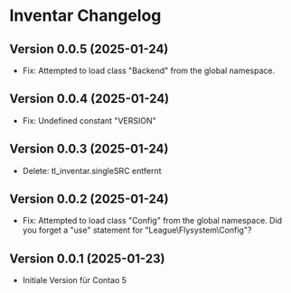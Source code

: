 # Inventar Changelog

## Version 0.0.5 (2025-01-24)

* Fix: Attempted to load class "Backend" from the global namespace.

## Version 0.0.4 (2025-01-24)

* Fix: Undefined constant "VERSION" 

## Version 0.0.3 (2025-01-24)

* Delete: tl_inventar.singleSRC entfernt

## Version 0.0.2 (2025-01-24)

* Fix: Attempted to load class "Config" from the global namespace. Did you forget a "use" statement for "League\Flysystem\Config"? 

## Version 0.0.1 (2025-01-23)

* Initiale Version für Contao 5
